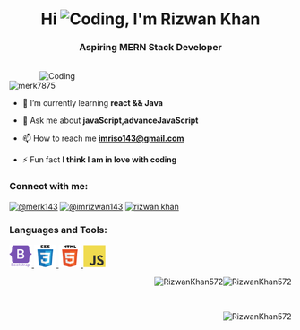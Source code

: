 <h1 align="center">Hi  <img  alt="Coding" width="45" src="https://c.tenor.com/RIPrRmkwX4cAAAAC/hi-njjsd.gif">, I'm Rizwan Khan</h1>
<h3 align="center">Aspiring MERN Stack Developer</h3>
<br>
 <img align="right" alt="Coding" width="450" src="https://www.icegif.com/wp-content/uploads/2021/12/icegif-881.gif"> 
<p align="left"> <img src="https://komarev.com/ghpvc/?username=merk7875&label=Profile%20views&color=0e75b6&style=flat" alt="merk7875" /> </p>

- 🌱 I’m currently learning **react && Java**                                                                  
                                                                                   
- 💬 Ask me about **javaScript,advanceJavaScript**

- 📫 How to reach me **imriso143@gmail.com**

- ⚡ Fun fact **I think I am in love with coding**

<h3 align="left">Connect with me:</h3>
<p align="left">
<a href="https://www.instagram.com/im__riso143/?hl=en" target="blank"><img align="center" src="https://cliply.co/wp-content/uploads/2019/07/371907300_INSTAGRAM_ICON_TRANSPARENT_400.gif" alt="@merk143" height="55" width="55" /></a>
<a href="https://twitter.com/@imrizwan143" target="blank"><img align="center" src="https://cliply.co/wp-content/uploads/2021/09/CLIPLY_372109260_TWITTER_LOGO_400.gif" alt="@imrizwan143" height="50" width="50" /></a>
<a href="https://linkedin.com/in/rizwan khan" target="blank"><img align="center" src="https://cliply.co/wp-content/uploads/2021/02/372102050_LINKEDIN_ICON_TRANSPARENT_1080.gif" alt="rizwan khan" height="50" width="50" /></a>
</p>

<h3 align="left">Languages and Tools:</h3>
<p align="left"> <a href="https://getbootstrap.com" target="_blank" rel="noreferrer"> <img src="https://raw.githubusercontent.com/devicons/devicon/master/icons/bootstrap/bootstrap-plain-wordmark.svg" alt="bootstrap" width="40" height="40"/> </a> <a href="https://www.w3schools.com/css/" target="_blank" rel="noreferrer"> <img src="https://raw.githubusercontent.com/devicons/devicon/master/icons/css3/css3-original-wordmark.svg" alt="css3" width="40" height="40"/> </a> <a href="https://www.w3.org/html/" target="_blank" rel="noreferrer"> <img src="https://raw.githubusercontent.com/devicons/devicon/master/icons/html5/html5-original-wordmark.svg" alt="html5" width="40" height="40"/> </a> <a href="https://developer.mozilla.org/en-US/docs/Web/JavaScript" target="_blank" rel="noreferrer"> <img src="https://raw.githubusercontent.com/devicons/devicon/master/icons/javascript/javascript-original.svg" alt="javascript" width="40" height="40"/> </a> </p>

<p><img align="right" src="https://github-readme-stats.vercel.app/api/top-langs?username=RizwanKhan572&show_icons=true&locale=en&layout=compact" alt="RizwanKhan572" /></p>

<p>&nbsp;<img align="right" src="https://github-readme-stats.vercel.app/api?username=RizwanKhan572&show_icons=true&locale=en" alt="RizwanKhan572" /></p>
<br>
<p><img align="right" src="https://github-readme-streak-stats.herokuapp.com/?user=RizwanKhan572&" alt="RizwanKhan572" /></p>

